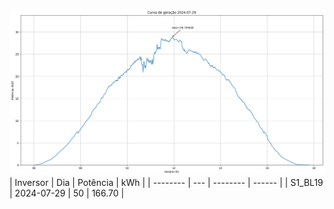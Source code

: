 ![My Image](29_07_2024-S1_BL19.png)
| Inversor | Dia | Potência | kWh    |
| -------- | --- | -------- | ------ |
| S1_BL19       | 2024-07-29  | 50       | 166.70 |